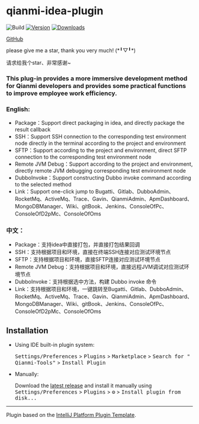 # qianmi-idea-plugin

![Build](https://github.com/fffguo/qianmi-idea-plugin/workflows/Build/badge.svg)
[![Version](https://img.shields.io/jetbrains/plugin/v/PLUGIN_ID.svg)](https://plugins.jetbrains.com/plugin/PLUGIN_ID)
[![Downloads](https://img.shields.io/jetbrains/plugin/d/PLUGIN_ID.svg)](https://plugins.jetbrains.com/plugin/PLUGIN_ID)

<!-- Plugin description -->

<a href="https://github.com/fffguo/qianmi-idea-plugin">GitHub</a>
<p>please give me a star, thank you very much! (*╹▽╹*)</p>
<p>请求给我个star、非常感谢~</p>

<h3>This plug-in provides a more immersive development method for Qianmi developers and provides some practical
functions to improve employee work efficiency.</h3>

<h3>English:</h3>
<ul>
<li> Package：Support direct packaging in idea, and directly package the result callback</li>
<li> SSH：Support SSH connection to the corresponding test environment node directly in the terminal according to the project and environment</li>
<li> SFTP：Support according to the project and environment, direct SFTP connection to the corresponding test environment node</li>
<li> Remote JVM Debug：Support according to the project and environment, directly remote JVM debugging corresponding test environment node</li>
<li> DubboInvoke：Support constructing Dubbo invoke command according to the selected method</li>
<li> Link：Support one-click jump to Bugatti、Gitlab、DubboAdmin、RocketMq、ActiveMq、Trace、Gavin、QianmiAdmin、ApmDashboard、MongoDBManager、Wiki、gitBook、Jenkins、ConsoleOfPc、ConsoleOfD2pMc、ConsoleOfOms</li>
</ul>

<h3>中文：</h3>
<ul>
<li> Package：支持idea中直接打包，并直接打包结果回调</li>
<li> SSH：支持根据项目和环境，直接在终端SSH连接对应测试环境节点</li>
<li> SFTP：支持根据项目和环境，直接SFTP连接对应测试环境节点</li>
<li> Remote JVM Debug：支持根据项目和环境，直接远程JVM调试对应测试环境节点</li>
<li> DubboInvoke：支持根据选中方法，构建 Dubbo invoke 命令</li>
<li> Link：支持根据项目和环境，一键跳转至Bugatti、Gitlab、DubboAdmin、RocketMq、ActiveMq、Trace、Gavin、QianmiAdmin、ApmDashboard、MongoDBManager、Wiki、gitBook、Jenkins、ConsoleOfPc、ConsoleOfD2pMc、ConsoleOfOms</li>
</ul>
<!-- Plugin description end -->

## Installation

- Using IDE built-in plugin system:

  <kbd>Settings/Preferences</kbd> > <kbd>Plugins</kbd> > <kbd>Marketplace</kbd> > <kbd>Search for "
  Qianmi-Tools"</kbd> >
  <kbd>Install Plugin</kbd>

- Manually:

  Download the [latest release](https://github.com/595726017/qianmi-idea-plugin/releases/latest) and install it manually
  using
  <kbd>Settings/Preferences</kbd> > <kbd>Plugins</kbd> > <kbd>⚙️</kbd> > <kbd>Install plugin from disk...</kbd>

---
Plugin based on the [IntelliJ Platform Plugin Template][template].

[template]: https://github.com/JetBrains/intellij-platform-plugin-template
